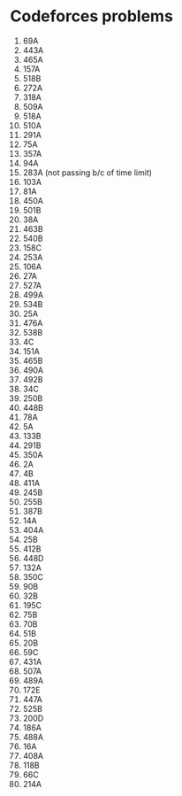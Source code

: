 # Codeforces problems

1. 69A
2. 443A
3. 465A
4. 157A
5. 518B
6. 272A
7. 318A
8. 509A
9. 518A
10. 510A
11. 291A
12. 75A
13. 357A
14. 94A
15. 283A (not passing b/c of time limit)
16. 103A
17. 81A
18. 450A
19. 501B
20. 38A
21. 463B
22. 540B
23. 158C
24. 253A
25. 106A
26. 27A
27. 527A
28. 499A
29. 534B
30. 25A
31. 476A
32. 538B
33. 4C
34. 151A
35. 465B
36. 490A
37. 492B
38. 34C
39. 250B
40. 448B
41. 78A
42. 5A
43. 133B
44. 291B
45. 350A
46. 2A
47. 4B
48. 411A
49. 245B
50. 255B
51. 387B
52. 14A
53. 404A
54. 25B
55. 412B
56. 448D
57. 132A
58. 350C
59. 90B
60. 32B
61. 195C
62. 75B
63. 70B
64. 51B
65. 20B
66. 59C
67. 431A
68. 507A
69. 489A
70. 172E
71. 447A
72. 525B
73. 200D
74. 186A
75. 488A
76. 16A
77. 408A
78. 118B
79. 66C
80. 214A
